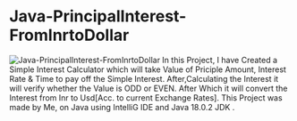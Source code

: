 # Java-PrincipalInterest-FromInrtoDollar
![Java-PrincipalInterest-FromInrtoDollar](https://socialify.git.ci/KrishGaur1354/Java-PrincipalInterest-FromInrtoDollar/image?description=1&font=KoHo&language=1&name=1&owner=1&pattern=Circuit%20Board&theme=Dark)
In this Project, I have Created a Simple Interest Calculator
which will take Value of Priciple Amount, Interest Rate & Time to pay off the Simple Interest.
After,Calculating the Interest it will verify whether the Value is
ODD or EVEN.
After Which it will convert the Interest from Inr to Usd[Acc. to current Exchange Rates].
This Project was made by Me, 
on Java using IntelliG IDE and Java 18.0.2 JDK .
